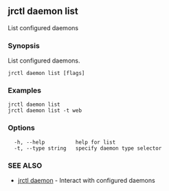 ## jrctl daemon list

List configured daemons

### Synopsis

List configured daemons.

```
jrctl daemon list [flags]
```

### Examples

```
jrctl daemon list
jrctl daemon list -t web
```

### Options

```
  -h, --help          help for list
  -t, --type string   specify daemon type selector
```

### SEE ALSO

* [jrctl daemon](jrctl_daemon.md)	 - Interact with configured daemons

